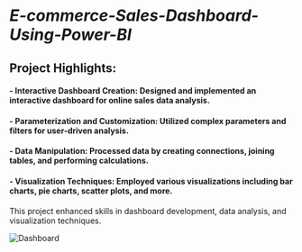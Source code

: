 # *E-commerce-Sales-Dashboard-Using-Power-BI*
## Project Highlights:
#### - Interactive Dashboard Creation: Designed and implemented an interactive dashboard for online sales data analysis.

#### - Parameterization and Customization: Utilized complex parameters and filters for user-driven analysis.

#### - Data Manipulation: Processed data by creating connections, joining tables, and performing calculations.

#### - Visualization Techniques: Employed various visualizations including bar charts, pie charts, scatter plots, and more.

 This project enhanced skills in dashboard development, data analysis, and visualization techniques.

 ![Dashboard](https://github.com/HarshitaDubeyy/E-commerce-Sales-Dashboard-Using-Power-BI/assets/139252086/61fce7f8-e19a-4e6c-971d-32d8d98b1047)
